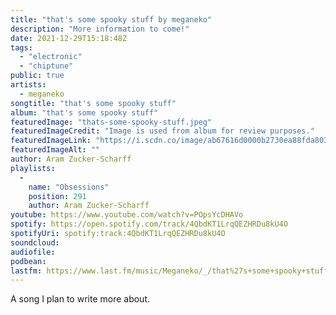 ```yaml
---
title: "that's some spooky stuff by meganeko"
description: "More information to come!"
date: 2021-12-29T15:18:48Z
tags:
  - "electronic"
  - "chiptune"
public: true
artists:
  - meganeko
songtitle: "that's some spooky stuff"
album: "that's some spooky stuff"
featuredImage: "thats-some-spooky-stuff.jpeg"
featuredImageCredit: "Image is used from album for review purposes."
featuredImageLink: "https://i.scdn.co/image/ab67616d0000b2730ea88fda803aec4a3b64159e"
featuredImageAlt: ""
author: Aram Zucker-Scharff
playlists:
  -
    name: "Obsessions"
    position: 291
    author: Aram Zucker-Scharff
youtube: https://www.youtube.com/watch?v=POpsYcDHAVo
spotify: https://open.spotify.com/track/4QbdKT1LrqQEZHRDu8kU4O
spotifyUri: spotify:track:4QbdKT1LrqQEZHRDu8kU4O
soundcloud:
audiofile:
podbean:
lastfm: https://www.last.fm/music/Meganeko/_/that%27s+some+spooky+stuff
---
```


A song I plan to write more about.
		
